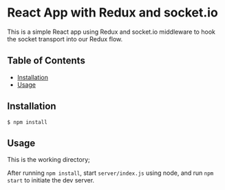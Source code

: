 
# React App with Redux and socket.io


This is a simple React app using Redux and socket.io middleware to hook the socket transport into our Redux flow.

## Table of Contents

* [Installation](#installation)
* [Usage](#usage)


## Installation

    $ npm install


## Usage

This is the working directory;

After running `npm install`, start `server/index.js` using node, and run `npm start` to initiate the dev server.

